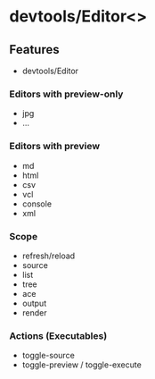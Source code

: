 # devtools/Editor<>

## Features

* devtools/Editor<folder>

### Editors with preview-only

* jpg
* ...

### Editors with preview

* md
* html
* csv
* vcl
* console
* xml

### Scope

* refresh/reload
* source
* list
* tree
* ace
* output
* render
 
### Actions (Executables)

* toggle-source
* toggle-preview / toggle-execute
